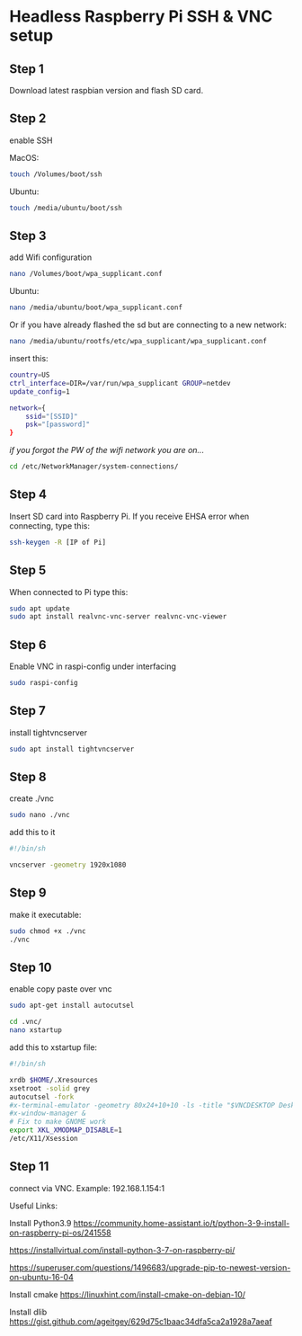 # Headless Raspberry Pi SSH & VNC setup

## Step 1
Download latest raspbian version and flash SD card.


## Step 2
enable SSH

MacOS:
```sh
touch /Volumes/boot/ssh
```

Ubuntu:

```sh
touch /media/ubuntu/boot/ssh
```


## Step 3
add Wifi configuration
```sh
nano /Volumes/boot/wpa_supplicant.conf
```

Ubuntu:
```sh
nano /media/ubuntu/boot/wpa_supplicant.conf
```

Or if you have already flashed the sd but are connecting to a new network:

```sh
nano /media/ubuntu/rootfs/etc/wpa_supplicant/wpa_supplicant.conf
```


insert this:

```sh
country=US
ctrl_interface=DIR=/var/run/wpa_supplicant GROUP=netdev
update_config=1

network={
	ssid="[SSID]"
	psk="[password]"
}
```

*if you forgot the PW of the wifi network you are on...*

```sh
cd /etc/NetworkManager/system-connections/
```


## Step 4
Insert SD card into Raspberry Pi. If you receive EHSA error when connecting, type this:
```sh
ssh-keygen -R [IP of Pi]
```

## Step 5
When connected to Pi type this:
```sh
sudo apt update
sudo apt install realvnc-vnc-server realvnc-vnc-viewer
```

## Step 6
Enable VNC in raspi-config under interfacing
```sh
sudo raspi-config
```

## Step 7
install tightvncserver
```sh
sudo apt install tightvncserver
```

## Step 8
create ./vnc
```sh
sudo nano ./vnc
```
add this to it
```sh
#!/bin/sh

vncserver -geometry 1920x1080
```

## Step 9
make it executable:
```sh
sudo chmod +x ./vnc
./vnc
```

## Step 10
enable copy paste over vnc

```sh
sudo apt-get install autocutsel
```

```sh
cd .vnc/
nano xstartup
```

add this to xstartup file:

```sh
#!/bin/sh

xrdb $HOME/.Xresources
xsetroot -solid grey
autocutsel -fork
#x-terminal-emulator -geometry 80x24+10+10 -ls -title "$VNCDESKTOP Desktop" &
#x-window-manager &
# Fix to make GNOME work
export XKL_XMODMAP_DISABLE=1
/etc/X11/Xsession
```

## Step 11
connect via VNC. Example: 192.168.1.154:1

Useful Links:

Install Python3.9
https://community.home-assistant.io/t/python-3-9-install-on-raspberry-pi-os/241558

https://installvirtual.com/install-python-3-7-on-raspberry-pi/

https://superuser.com/questions/1496683/upgrade-pip-to-newest-version-on-ubuntu-16-04


Install cmake
https://linuxhint.com/install-cmake-on-debian-10/

Install dlib
https://gist.github.com/ageitgey/629d75c1baac34dfa5ca2a1928a7aeaf
